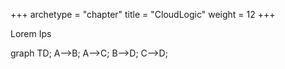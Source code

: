 +++
archetype = "chapter"
title = "CloudLogic"
weight = 12
+++

Lorem Ips
<div class="mermaid">
    graph TD;
        A-->B;
        A-->C;
        B-->D;
        C-->D;
</div>
